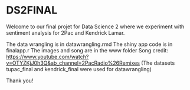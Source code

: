 # DS2FINAL

Welcome to our final projet for Data Science 2 where we experiment with sentiment analysis for 2Pac and Kendrick Lamar.

The data wrangling is in datawrangling.rmd
The shiny app code is in finalapp.r
The images and song are in the www folder
Song credit: https://www.youtube.com/watch?v=OTYZKjJ0h3Q&ab_channel=2PacRadio%26Remixes
(The datasets tupac_final and kendrick_final were used for datawrangling)

Thank you!
